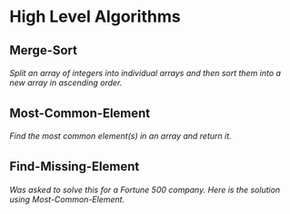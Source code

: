 # High Level Algorithms

## Merge-Sort
###### Split an array of integers into individual arrays and then sort them into a new array in ascending order.

## Most-Common-Element
###### Find the most common element(s) in an array and return it.

## Find-Missing-Element
###### Was asked to solve this for a Fortune 500 company. Here is the solution using Most-Common-Element.
